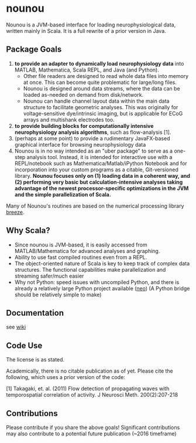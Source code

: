 # nounou

Nounou is a JVM-based interface for loading neurophysiological data, written mainly in Scala. It is a full rewrite of a prior version in Java.

## Package Goals

1. **to provide an adapter to dynamically load neurophysiology data** into MATLAB, Mathematica, Scala REPL, and Java (and Python). 
     - Other file readers are designed to read whole data files into memory at once. This can become quite problematic for large/long files.
     - Nounou is designed around data streams, where the data can be loaded as-needed on demand from disk/network.
     - Nounou can handle channel layout data within the main data structure to facilitate geometric analyses. This was originally for voltage-sensitive dye/intrinsic imaging, but is applicable for ECoG arrays and multishank electrodes too.
2. **to provide building blocks for computationally intensive neurophysiology analysis algorithms**, such as flow-analysis [1]. 
3. (perhaps at some point) to provide a rudimentary JavaFX-based graphical interface for browsing neurophysiology data
4. Nounou is in no way intended as an "uber package" to serve as a one-step analysis tool. Instead, it is intended for interactive use with a REPL/notebook such as Mathematica/Matlab/iPython Notebook and for incorporation into your custom programs as a citable, Git-versioned library. **Nounou focuses only on (1) loading data in a coherent way, and (2) performing very basic but calculation-intensive analyses taking advantage of the newest processor-specific optimizations in the JVM and the simple parallelization of Scala.**   

Many of Nounou's routines are based on the numerical processing library [breeze](http://github.com/scalanlp/breeze).

## Why Scala?
- Since nounou is JVM-based, it is easily accessed from MATLAB/Mathematica for advanced analyses and graphing.
- Ability to use fast compiled routines even from a REPL.
- The object-oriented nature of Scala is key to keep track of complex data structures. The functional capabilities make parallelization and streaming safer/much easier
- Why not Python: speed issues with uncompiled Python, and there is already a relatively large Python project available  ([neo](http://neuralensemble.org/neo/))
(A Python bridge should be relatively simple to make)
     


## Documentation

see [wiki](https://github.com/ktakagaki/nounou/wiki)


## Code Use

The license is as stated.

Academically, there is no citable publication as of yet.  Please cite the following, which uses a prior version of the code:

[1] Takagaki, et. al. (2011) Flow detection of propagating waves with temporospatial correlation of activity. J Neurosci Meth. 200(2):207-218


## Contributions

Please contribute if you share the above goals! Significant contributions may also contribute to a potential future publication (~2016 timeframe)
